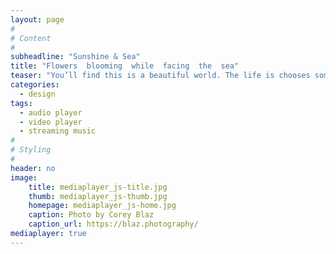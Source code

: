 ```yaml
---
layout: page
#
# Content
#
subheadline: "Sunshine & Sea"
title: "Flowers  blooming  while  facing  the  sea"
teaser: "You’ll find this is a beautiful world. The life is chooses some thing to give up another some thing vitality is takes others' mistake to punish itself; Maintains the optimistic manner, pursues the positive life, is the life true meaning! Each people want not to be dissimilar with others, the result is each people are same."
categories:
  - design
tags:
  - audio player
  - video player
  - streaming music
#
# Styling
#
header: no
image:
    title: mediaplayer_js-title.jpg
    thumb: mediaplayer_js-thumb.jpg
    homepage: mediaplayer_js-home.jpg
    caption: Photo by Corey Blaz
    caption_url: https://blaz.photography/
mediaplayer: true
---
```



 [1]: http://mediaelementjs.com/
 [2]: http://jcorneille.de/
 [3]: www.creativecommons.org/licenses/by-nc-nd/3.0/
 [4]: http://phlow-magazine.com/
 [5]: https://archive.org/details/music_from_all_around_the_world
 [6]: #
 [7]: #
 [8]: #
 [9]: #
 [10]: #